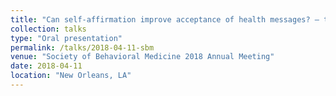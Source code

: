 ```yaml
---
title: "Can self-affirmation improve acceptance of health messages? – the role of internal vs. External threat to the self"
collection: talks
type: "Oral presentation"
permalink: /talks/2018-04-11-sbm
venue: "Society of Behavioral Medicine 2018 Annual Meeting"
date: 2018-04-11
location: "New Orleans, LA"
---
```


<!--This is a description of your talk, which is a markdown files that can be all markdown-ified like any other post. Yay markdown!-->
